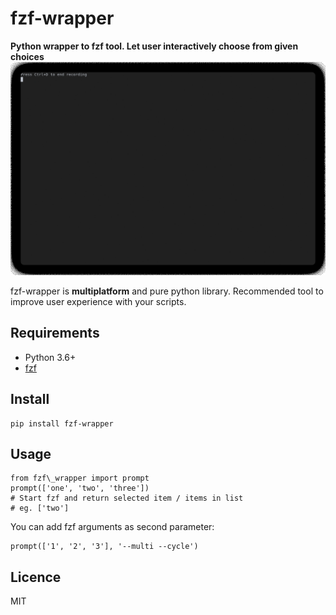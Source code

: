 fzf-wrapper
===========

**Python wrapper to fzf tool. Let user interactively choose from given choices**
![](https://github.com/JKubovy/fzf-wrapper/blob/master/fzf-wrapper.gif)

fzf-wrapper is **multiplatform** and pure python library. Recommended tool to improve user experience with your scripts.

Requirements
-----------
* Python 3.6+
* [fzf](https://github.com/junegunn/fzf)

Install
-------
	pip install fzf-wrapper

Usage
-----
	from fzf\_wrapper import prompt
	prompt(['one', 'two', 'three'])
	# Start fzf and return selected item / items in list
	# eg. ['two']

You can add fzf arguments as second parameter:

	prompt(['1', '2', '3'], '--multi --cycle')

Licence
-------
MIT
